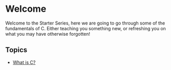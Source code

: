 # Welcome

Welcome to the Starter Series, here we are going to go through some of the fundamentals of C. Either teaching you something new, or refreshing you on what you may have otherwise forgotten!

## Topics

- [What is C?](IN-CONSTRUCTION.md)
